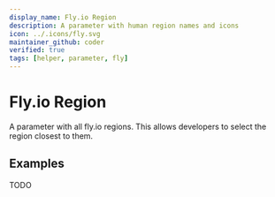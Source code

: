 ```yaml
---
display_name: Fly.io Region
description: A parameter with human region names and icons
icon: ../.icons/fly.svg
maintainer_github: coder
verified: true
tags: [helper, parameter, fly]
---
```


# Fly.io Region

A parameter with all fly.io regions. This allows developers to select the region closest to them.

## Examples

TODO

